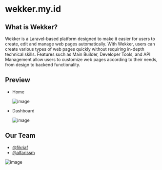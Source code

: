 # wekker.my.id

## What is Wekker?
Wekker is a Laravel-based platform designed to make it easier for users to create, edit and manage web pages automatically. With Wekker, users can create various types of web pages quickly without requiring in-depth technical skills. Features such as Main Builder, Developer Tools, and API Management allow users to customize web pages according to their needs, from design to backend functionality.

## Preview
- Home
  
  ![image](https://github.com/user-attachments/assets/a57075cd-f3fb-49ea-a79c-d34321c7051a)
  
- Dashboard
  
  ![image](https://github.com/user-attachments/assets/5a729bd5-603c-49b4-b9e8-1f2d95930075)

## Our Team
- [@fikriaf](https://github.com/fikriaf)
- [@alfarissm](https://github.com/alfarissm)

![image](https://github.com/user-attachments/assets/e1f7705f-44bb-4175-a9e4-e3d98a609564)

